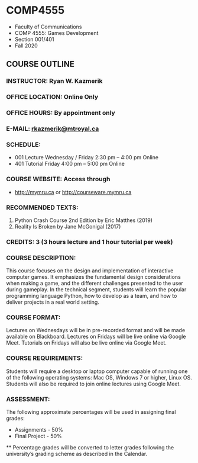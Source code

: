 # COMP4555

* Faculty of Communications
* COMP 4555: Games Development
* Section 001/401
* Fall 2020

## COURSE OUTLINE

### INSTRUCTOR: Ryan W. Kazmerik

### OFFICE LOCATION: Online Only

### OFFICE HOURS: By appointment only

### E-MAIL:		rkazmerik@mtroyal.ca

### SCHEDULE:
* 001 Lecture		Wednesday / Friday 2:30 pm – 4:00 pm		Online
* 401 Tutorial		Friday 4:00 pm – 5:00 pm			Online

### COURSE WEBSITE: Access through 
* http://mymru.ca or http://courseware.mymru.ca

### RECOMMENDED TEXTS:
1. Python Crash Course 2nd Edition by Eric Matthes (2019) 
2. Reality Is Broken by Jane McGonigal (2017)

### CREDITS: 3 (3 hours lecture and 1 hour tutorial per week)

### COURSE DESCRIPTION: 
This course focuses on the design and implementation of interactive computer games. It emphasizes the fundamental design considerations when making a game, and the different challenges presented to the user during gameplay. In the technical segment, students will learn the popular programming language Python, how to develop as a team, and how to deliver projects in a real world setting. 

### COURSE FORMAT:
Lectures on Wednesdays will be in pre-recorded format and will be made available on Blackboard. Lectures on Fridays will be live online via Google Meet. Tutorials on Fridays will also be live online via Google Meet.

### COURSE REQUIREMENTS:
Students will require a desktop or laptop computer capable of running one of the following operating systems: Mac OS, Windows 7 or higher, Linux OS. Students will also be required to join online lectures using Google Meet.

### ASSESSMENT: 	
The following approximate percentages will be used in assigning final grades:

* Assignments - 50%
* Final Project - 50%

** Percentage grades will be converted to letter grades following the university’s grading scheme as described in the Calendar.